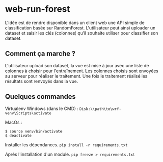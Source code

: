 # web-run-forest
L'idée est de rendre disponible dans un client web une API simple de classification basée sur RandomForest.
L'utilisateur peut ainsi uploader un dataset et saisir les clés (colonnes) qu'il souhaite utiliser pour classifier son dataset.

## Comment ça marche ?
L'utilisateur upload son dataset, la vue est mise à jour avec une liste de colonnes à choisir pour l'entraînement.
Les colonnes choisis sont envoyées au serveur pour réaliser le traitement.
Une fois le traitement réalisé les résultats sont renvoyés dans la vue.

## Quelques commandes
Virtualenv
Windows (dans le CMD) : `Disk:\\path\to\wrf-venv\Scripts\activate`

MacOs :
```
$ source venv/bin/activate
$ deactivate
```

Installer les dépendances.
`pip install -r requirements.txt`

Après l'installation d'un module.
`pip freeze > requirements.txt`

